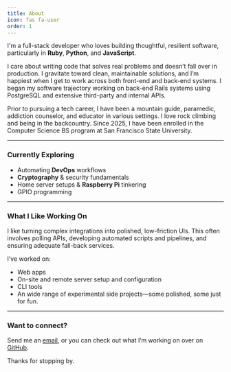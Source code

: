 ```yaml
---
title: About
icon: fas fa-user
order: 1
---
```


I'm a full-stack developer who loves building thoughtful, resilient software, particularly in **Ruby**, **Python**, and **JavaScript**.

I care about writing code that solves real problems and doesn’t fall over in production. I gravitate toward clean, maintainable solutions, and I’m happiest when I get to work across both front-end and back-end systems. I began my software trajectory working on back-end Rails systems using PostgreSQL and extensive third-party and internal APIs.

Prior to pursuing a tech career, I have been a mountain guide, paramedic, addiction counselor, and educator in various settings. I love rock climbing and being in the backcountry. Since 2025, I have been enrolled in the Computer Science BS program at San Francisco State University.

---

### Currently Exploring

- Automating **DevOps** workflows
- **Cryptography** & security fundamentals
- Home server setups & **Raspberry Pi** tinkering
- GPIO programming

---

### What I Like Working On

I like turning complex integrations into polished, low-friction UIs. This often involves polling APIs, developing automated scripts and pipelines, and ensuring adequate fall-back services.

I’ve worked on:
- Web apps
- On-site and remote server setup and configuration
- CLI tools
- An wide range of experimental side projects—some polished, some just for fun.

---

### Want to connect?

Send me an [email](mailto:matthewjustinholmes@gmail.com), or you can check out what I’m working on over on [GitHub](https://github.com/matthew-j-holmes).

Thanks for stopping by.

<script data-goatcounter="https://stats.mattholmes.dev/count"
        async src="//gc.zgo.at/count.js"></script>
